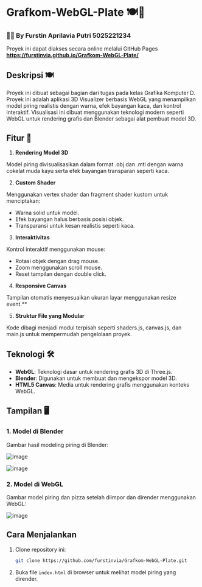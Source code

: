 # Grafkom-WebGL-Plate 🍽️🍝

### 🧑‍💻 By Furstin Aprilavia Putri 5025221234

Proyek ini dapat diakses secara online melalui GitHub Pages
**https://furstinvia.github.io/Grafkom-WebGL-Plate/**

## Deskripsi 🍽️

Proyek ini dibuat sebagai bagian dari tugas pada kelas Grafika Komputer D. Proyek ini adalah aplikasi 3D Visualizer berbasis WebGL yang menampilkan model piring realistis dengan warna, efek bayangan kaca, dan kontrol interaktif. Visualisasi ini dibuat menggunakan teknologi modern seperti WebGL untuk rendering grafis dan Blender sebagai alat pembuat model 3D.

## Fitur 🚀

1. **Rendering Model 3D**

Model piring divisualisasikan dalam format .obj dan .mtl dengan warna cokelat muda kayu serta efek bayangan transparan seperti kaca.

2. **Custom Shader**

Menggunakan vertex shader dan fragment shader kustom untuk menciptakan:
- Warna solid untuk model.
- Efek bayangan halus berbasis posisi objek.
- Transparansi untuk kesan realistis seperti kaca.

3. **Interaktivitas**

Kontrol interaktif menggunakan mouse:
- Rotasi objek dengan drag mouse.
- Zoom menggunakan scroll mouse.
- Reset tampilan dengan double click.
  
4. **Responsive Canvas**

Tampilan otomatis menyesuaikan ukuran layar menggunakan resize event.**

5. **Struktur File yang Modular**

Kode dibagi menjadi modul terpisah seperti shaders.js, canvas.js, dan main.js untuk mempermudah pengelolaan proyek.

## Teknologi 🛠️

- **WebGL**: Teknologi dasar untuk rendering grafis 3D di Three.js.
- **Blender**: Digunakan untuk membuat dan mengekspor model 3D.
- **HTML5 Canvas**: Media untuk rendering grafis menggunakan konteks WebGL.

## Tampilan 🖥️
### 1. Model di Blender
Gambar hasil modeling piring di Blender:

![image](https://github.com/user-attachments/assets/3c77e22c-2238-4f27-9a5e-04cf55c7be4c)

![image](https://github.com/user-attachments/assets/1de24199-1f7d-4b1b-a014-a27d1b9d4931)

### 2. Model di WebGL
Gambar model piring dan pizza setelah diimpor dan dirender menggunakan WebGL:

![image](https://github.com/user-attachments/assets/5e685cf1-d46f-47a1-8c24-2d39bed7d7d1)

## Cara Menjalankan
1. Clone repository ini:
   
   ```bash
   git clone https://github.com/furstinvia/Grafkom-WebGL-Plate.git
   ```

2. Buka file `index.html` di browser untuk melihat model piring yang dirender.
   
